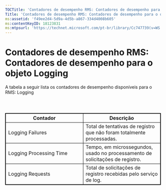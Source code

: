 ```yaml
---
TOCTitle: 'Contadores de desempenho RMS: Contadores de desempenho para o objeto Logging'
Title: 'Contadores de desempenho RMS: Contadores de desempenho para o objeto Logging'
ms:assetid: 'f49ee2d4-5d9a-4d5b-a867-334d4008b605'
ms:contentKeyID: 18123831
ms:mtpsurl: 'https://technet.microsoft.com/pt-br/library/Cc747739(v=WS.10)'
---
```


Contadores de desempenho RMS: Contadores de desempenho para o objeto Logging
============================================================================

A tabela a seguir lista os contadores de desempenho disponíveis para o RMS: Logging

###  

 
<table style="border:1px solid black;">
<colgroup>
<col width="50%" />
<col width="50%" />
</colgroup>
<thead>
<tr class="header">
<th style="border:1px solid black;" >Contador</th>
<th style="border:1px solid black;" >Descrição</th>
</tr>
</thead>
<tbody>
<tr class="odd">
<td style="border:1px solid black;">Logging Failures</td>
<td style="border:1px solid black;">Total de tentativas de registro que não foram totalmente processadas.</td>
</tr>
<tr class="even">
<td style="border:1px solid black;">Logging Processing Time</td>
<td style="border:1px solid black;">Tempo, em microssegundos, usado no processamento de solicitações de registro.</td>
</tr>
<tr class="odd">
<td style="border:1px solid black;">Logging Requests</td>
<td style="border:1px solid black;">Total de solicitações de registro recebidas pelo serviço de log.</td>
</tr>
</tbody>
</table>
